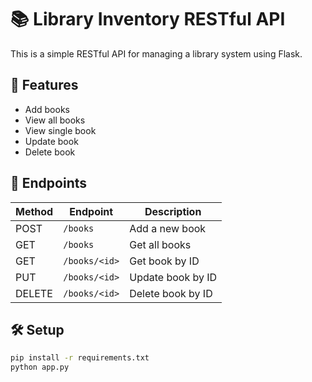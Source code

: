 # 📚 Library Inventory RESTful API

This is a simple RESTful API for managing a library system using Flask.

## 🚀 Features

- Add books
- View all books
- View single book
- Update book
- Delete book

## 📁 Endpoints

| Method | Endpoint      | Description          |
|--------|---------------|----------------------|
| POST   | `/books`      | Add a new book       |
| GET    | `/books`      | Get all books        |
| GET    | `/books/<id>` | Get book by ID       |
| PUT    | `/books/<id>` | Update book by ID    |
| DELETE | `/books/<id>` | Delete book by ID    |

## 🛠️ Setup

```bash
pip install -r requirements.txt
python app.py
